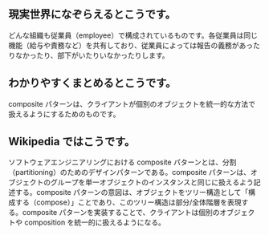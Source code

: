 ## 現実世界になぞらえるとこうです。

どんな組織も従業員（employee）で構成されているものです。各従業員は同じ機能（給与や責務など）を共有しており、従業員によっては報告の義務があったりなかったり、部下がいたりいなかったりします。

## わかりやすくまとめるとこうです。

composite パターンは、クライアントが個別のオブジェクトを統一的な方法で扱えるようにするためのものです。

## Wikipedia ではこうです。

ソフトウェアエンジニアリングにおける composite パターンとは、分割（partitioning）のためのデザインパターンである。composite パターンは、オブジェクトのグループを単一オブジェクトのインスタンスと同じに扱えるよう記述する。composite パターンの意図は、オブジェクトをツリー構造として「構成する（compose）」ことであり、このツリー構造は部分/全体階層を表現する。composite パターンを実装することで、クライアントは個別のオブジェクトや composition を統一的に扱えるようになる。
